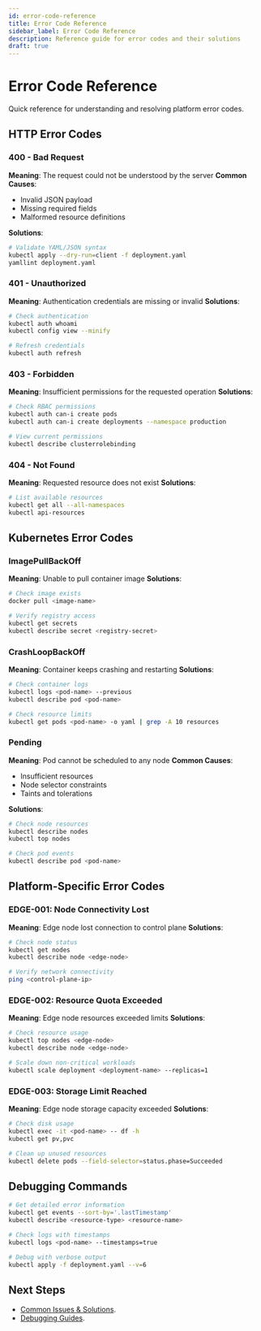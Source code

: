 ```yaml
---
id: error-code-reference
title: Error Code Reference
sidebar_label: Error Code Reference
description: Reference guide for error codes and their solutions
draft: true
---
```


# Error Code Reference

Quick reference for understanding and resolving platform error codes.

## HTTP Error Codes

### 400 - Bad Request
**Meaning**: The request could not be understood by the server
**Common Causes**:
- Invalid JSON payload
- Missing required fields
- Malformed resource definitions

**Solutions**:
```bash
# Validate YAML/JSON syntax
kubectl apply --dry-run=client -f deployment.yaml
yamllint deployment.yaml
```

### 401 - Unauthorized
**Meaning**: Authentication credentials are missing or invalid
**Solutions**:
```bash
# Check authentication
kubectl auth whoami
kubectl config view --minify

# Refresh credentials
kubectl auth refresh
```

### 403 - Forbidden
**Meaning**: Insufficient permissions for the requested operation
**Solutions**:
```bash
# Check RBAC permissions
kubectl auth can-i create pods
kubectl auth can-i create deployments --namespace production

# View current permissions
kubectl describe clusterrolebinding
```

### 404 - Not Found
**Meaning**: Requested resource does not exist
**Solutions**:
```bash
# List available resources
kubectl get all --all-namespaces
kubectl api-resources
```

## Kubernetes Error Codes

### ImagePullBackOff
**Meaning**: Unable to pull container image
**Solutions**:
```bash
# Check image exists
docker pull <image-name>

# Verify registry access
kubectl get secrets
kubectl describe secret <registry-secret>
```

### CrashLoopBackOff
**Meaning**: Container keeps crashing and restarting
**Solutions**:
```bash
# Check container logs
kubectl logs <pod-name> --previous
kubectl describe pod <pod-name>

# Check resource limits
kubectl get pods <pod-name> -o yaml | grep -A 10 resources
```

### Pending
**Meaning**: Pod cannot be scheduled to any node
**Common Causes**:
- Insufficient resources
- Node selector constraints
- Taints and tolerations

**Solutions**:
```bash
# Check node resources
kubectl describe nodes
kubectl top nodes

# Check pod events
kubectl describe pod <pod-name>
```

## Platform-Specific Error Codes

### EDGE-001: Node Connectivity Lost
**Meaning**: Edge node lost connection to control plane
**Solutions**:
```bash
# Check node status
kubectl get nodes
kubectl describe node <edge-node>

# Verify network connectivity
ping <control-plane-ip>
```

### EDGE-002: Resource Quota Exceeded
**Meaning**: Edge node resources exceeded limits
**Solutions**:
```bash
# Check resource usage
kubectl top nodes <edge-node>
kubectl describe node <edge-node>

# Scale down non-critical workloads
kubectl scale deployment <deployment-name> --replicas=1
```

### EDGE-003: Storage Limit Reached
**Meaning**: Edge node storage capacity exceeded
**Solutions**:
```bash
# Check disk usage
kubectl exec -it <pod-name> -- df -h
kubectl get pv,pvc

# Clean up unused resources
kubectl delete pods --field-selector=status.phase=Succeeded
```

## Debugging Commands

```bash
# Get detailed error information
kubectl get events --sort-by='.lastTimestamp'
kubectl describe <resource-type> <resource-name>

# Check logs with timestamps
kubectl logs <pod-name> --timestamps=true

# Debug with verbose output
kubectl apply -f deployment.yaml --v=6
```

## Next Steps

- [Common Issues & Solutions](./common-issues-solutions.md).
- [Debugging Guides](./debugging-guides.md). 